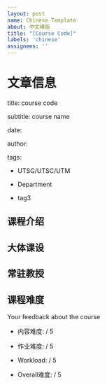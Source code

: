 ```yaml
---
layout: post
name: Chinese Template
about: 中文模版
title: "[Course Code]"
labels: 'chinese'
assignees: ''
---
```

# 文章信息
title: course code

subtitle: course name

date: 

author:

tags:
  - UTSG/UTSC/UTM
  
  - Department
  
  - tag3

## 课程介绍

## 大体课设

## 常驻教授

## 课程难度
Your feedback about the course

- 内容难度:  / 5

- 作业难度:  / 5

- Workload:  / 5

- Overall难度:  / 5
